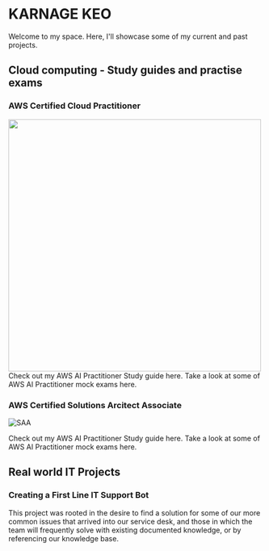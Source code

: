 # KARNAGE KEO

Welcome to my space. Here, I'll showcase some of my current and past projects.

## Cloud computing - Study guides and practise exams

### AWS Certified Cloud Practitioner
<img src="[karnagekeo/assets/ai.md)" width="500" height="500"> 
Check out my AWS AI Practitioner Study guide here.
Take a look at some of AWS AI Practitioner mock exams here.

### AWS Certified Solutions Arcitect Associate
![SAA](https://github.com/user-attachments/assets/b3749a02-6433-45e2-9ae4-31b00dbe6291) 

Check out my AWS AI Practitioner Study guide here.
Take a look at some of AWS AI Practitioner mock exams here.

## Real world IT Projects

### Creating a First Line IT Support Bot

This project was rooted in the desire to find a solution for some of our more common issues that arrived into our service desk, and those in which the team will frequently solve with existing documented knowledge, or by referencing our knowledge base. 





